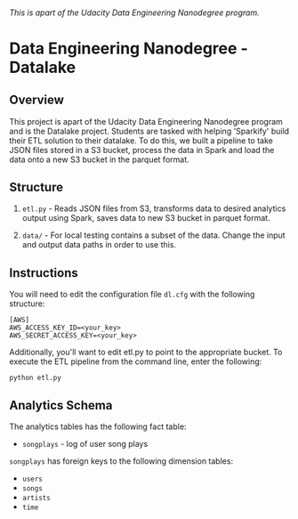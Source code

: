 ###### This is apart of the Udacity Data Engineering Nanodegree program.
# Data Engineering Nanodegree - Datalake

## Overview 
This project is apart of the Udacity Data Engineering Nanodegree program and is the Datalake project.  Students are tasked with helping 'Sparkify' build their ETL solution to their datalake.  To do this, we built a pipeline to take JSON files stored in a S3 bucket, process the data in Spark and load the data onto a new S3 bucket in the parquet format.  


## Structure

1.  `etl.py` - Reads JSON files from S3, transforms data to desired analytics output using Spark, saves data to new S3 bucket in parquet format.

2.    `data/` - For local testing contains a subset of the data.  Change the input and output data paths in order to use this.


## Instructions

You will need to edit the configuration file  `dl.cfg`  with the following structure:

```
[AWS]
AWS_ACCESS_KEY_ID=<your_key>
AWS_SECRET_ACCESS_KEY=<your_key>
```
Additionally, you'll want to edit etl.py to point to the appropriate bucket.  To execute the ETL pipeline from the command line, enter the following:
```
python etl.py
```

## Analytics Schema

The analytics tables has the following fact table:

-   `songplays`  - log of user song plays

`songplays`  has foreign keys to the following dimension tables:

-   `users`
-   `songs`
-   `artists` 
-   `time` 